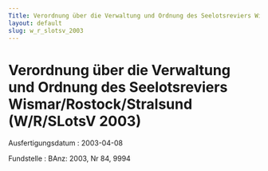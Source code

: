 ```yaml
---
Title: Verordnung über die Verwaltung und Ordnung des Seelotsreviers Wismar/Rostock/Stralsund
layout: default
slug: w_r_slotsv_2003
---
```


# Verordnung über die Verwaltung und Ordnung des Seelotsreviers Wismar/Rostock/Stralsund (W/R/SLotsV 2003)

Ausfertigungsdatum
:   2003-04-08

Fundstelle
:   BAnz: 2003, Nr 84, 9994

